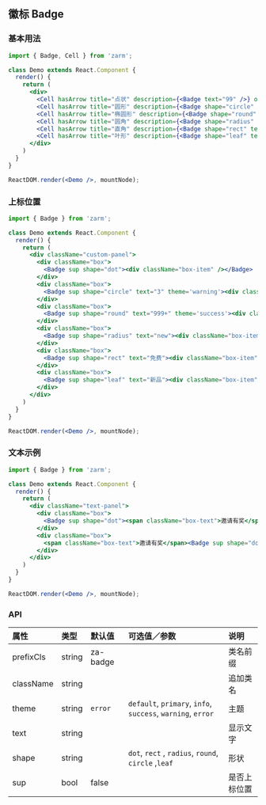 ## 徽标 Badge

### 基本用法

```jsx
import { Badge, Cell } from 'zarm';

class Demo extends React.Component {
  render() {
    return (
      <div>
        <Cell hasArrow title="点状" description={<Badge text="99" />} onClick={() => {}} />
        <Cell hasArrow title="圆形" description={<Badge shape="circle" text={3} />} onClick={() => {}} />
        <Cell hasArrow title="椭圆形" description={<Badge shape="round" text="999+" />} onClick={() => {}} />
        <Cell hasArrow title="圆角" description={<Badge shape="radius" text="new" />} onClick={() => {}} />
        <Cell hasArrow title="直角" description={<Badge shape="rect" text="免费" />} onClick={() => {}} />
        <Cell hasArrow title="叶形" description={<Badge shape="leaf" text="新品" />} onClick={() => {}} />
      </div>
    )
  }
}

ReactDOM.render(<Demo />, mountNode);
```



### 上标位置

```jsx
import { Badge } from 'zarm';

class Demo extends React.Component {
  render() {
    return (
      <div className="custom-panel">
        <div className="box">
          <Badge sup shape="dot"><div className="box-item" /></Badge>
        </div>
        <div className="box">
          <Badge sup shape="circle" text="3" theme='warning'><div className="box-item" /></Badge>
        </div>
        <div className="box">
          <Badge sup shape="round" text="999+" theme='success'><div className="box-item" /></Badge>
        </div>
        <div className="box">
          <Badge sup shape="radius" text="new"><div className="box-item" /></Badge>
        </div>
        <div className="box">
          <Badge sup shape="rect" text="免费"><div className="box-item" /></Badge>
        </div>
        <div className="box">
          <Badge sup shape="leaf" text="新品"><div className="box-item" /></Badge>
        </div>
      </div>
    )
  }
}

ReactDOM.render(<Demo />, mountNode);
```



### 文本示例

```jsx
import { Badge } from 'zarm';

class Demo extends React.Component {
  render() {
    return (
      <div className="text-panel">
        <div className="box">
          <Badge sup shape="dot"><span className="box-text">邀请有奖</span></Badge>
        </div>
        <div className="box">
          <span className="box-text">邀请有奖</span><Badge sup shape="dot"/>
        </div>
      </div>
    )
  }
}

ReactDOM.render(<Demo />, mountNode);
```


### API

| 属性 | 类型 | 默认值 | 可选值／参数 | 说明 |
| :--- | :--- | :--- | :--- | :--- |
| prefixCls | string | za-badge | | 类名前缀 |
| className | string | | | 追加类名 |
| theme | string | `error` | `default`, `primary`, `info`, `success`, `warning`, `error` | 主题 |
| text | string | | | 显示文字 |
| shape | string | | `dot`, `rect` , `radius`, `round`, `circle` ,`leaf` | 形状 |
| sup | bool | false | | 是否上标位置 |

